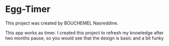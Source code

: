 # Egg-Timer
This project was created by BOUCHEMEL Nasreddine.

This app works as timer. I created this project to refresh my knowledge after two months pause, so you would see that the design is basic
and a bit funky
